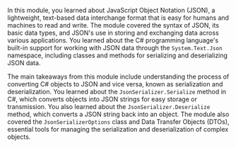 In this module, you learned about JavaScript Object Notation (JSON), a lightweight, text-based data interchange format that is easy for humans and machines to read and write. The module covered the syntax of JSON, its basic data types, and JSON's use in storing and exchanging data across various applications. You learned about the C# programming language's built-in support for working with JSON data through the `System.Text.Json` namespace, including classes and methods for serializing and deserializing JSON data.

The main takeaways from this module include understanding the process of converting C# objects to JSON and vice versa, known as serialization and deserialization. You learned about the `JsonSerializer.Serialize` method in C#, which converts objects into JSON strings for easy storage or transmission. You also learned about the `JsonSerializer.Deserialize` method, which converts a JSON string back into an object. The module also covered the `JsonSerializerOptions` class and Data Transfer Objects (DTOs), essential tools for managing the serialization and deserialization of complex objects.
